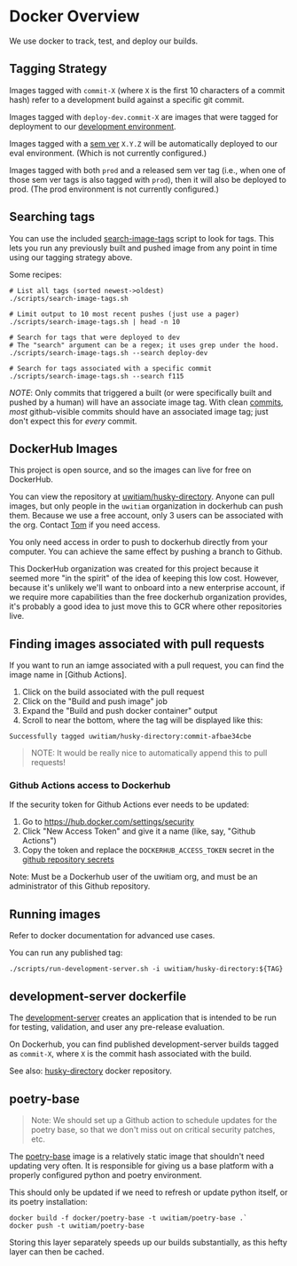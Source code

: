 # Docker Overview

We use docker to track, test, and deploy our builds. 

## Tagging Strategy

Images tagged with `commit-X` (where `X` is the first 10 characters of a commit hash)
refer to a development build against a specific git commit.

Images tagged with `deploy-dev.commit-X` are images that were tagged for deployment 
to our [development environment](https://github.com/uwit-iam/gcp-k8/tree/master/dev/uw-directory).

Images tagged with a [sem ver](https://www.semver.org) `X.Y.Z` will be automatically 
deployed to our eval environment. (Which is not currently configured.)

Images tagged with both `prod` and a released sem ver tag (i.e., when one of those 
sem ver tags is also tagged with `prod`), then it will also be deployed to prod. 
(The prod environment is not currently configured.)

## Searching tags

You can use the included [search-image-tags] script to look for tags. This lets you run 
any previously built and pushed image from any point in time using our tagging 
strategy above.

Some recipes:

```
# List all tags (sorted newest->oldest)
./scripts/search-image-tags.sh

# Limit output to 10 most recent pushes (just use a pager)
./scripts/search-image-tags.sh | head -n 10

# Search for tags that were deployed to dev
# The "search" argument can be a regex; it uses grep under the hood.
./scripts/search-image-tags.sh --search deploy-dev

# Search for tags associated with a specific commit
./scripts/search-image-tags.sh --search f115
```

*NOTE*: Only commits that triggered a built (or were specifically built and pushed
by a human) will have an associate image tag. With clean [commits], *most* 
github-visible commits should have an associated image tag; just don't expect this 
for *every* commit.

## DockerHub Images

This project is open source, and so the images can live for free on DockerHub.

You can view the repository at [uwitiam/husky-directory]. Anyone can pull images, but
only people in the `uwitiam` organization in dockerhub can push them. Because we use
a free account, only 3 users can be associated with the org. Contact
[Tom](mailto:goodtom@uw.edu) if you need access.

You only need access in order to push to dockerhub directly from your computer. You 
can achieve the same effect by pushing a branch to Github.

This DockerHub organization was created for this project because it seemed more
"in the spirit" of the idea of keeping this low cost. However, because it's unlikely
we'll want to onboard into a new enterprise account, if we require more capabilities
than the free dockerhub organization provides, it's probably a good idea to just
move this to GCR where other repositories live.

## Finding images associated with pull requests

If you want to run an iamge associated with a pull request, you can find the
image name in [Github Actions].

1. Click on the build associated with the pull request
1. Click on the "Build and push image" job
1. Expand the "Build and push docker container" output
1. Scroll to near the bottom, where the tag will be displayed like this:

```
Successfully tagged uwitiam/husky-directory:commit-afbae34cbe
```

> NOTE: It would be really nice to automatically append this to pull requests!


### Github Actions access to Dockerhub

If the security token for Github Actions ever needs to be updated:

1. Go to https://hub.docker.com/settings/security
1. Click "New Access Token" and give it a name (like, say, "Github Actions")
1. Copy the token and replace the `DOCKERHUB_ACCESS_TOKEN` secret in the [github 
   repository secrets](https://github.com/UWIT-IAM/uw-husky-directory/settings/secrets/actions)
   
Note: Must be a Dockerhub user of the uwitiam org, and must be an administrator of 
this Github repository.


## Running images

Refer to docker documentation for advanced use cases.

You can run any published tag:

`./scripts/run-development-server.sh -i uwitiam/husky-directory:${TAG}`


## development-server dockerfile

The [development-server]
creates an application that is intended to be run for testing, validation, and 
user any pre-release evaluation.

On Dockerhub, you can find published development-server builds tagged as `commit-X`, 
where `X` is the commit hash associated with the build. 

See also: [husky-directory] docker repository.


## poetry-base

> Note: We should set up a Github action to schedule updates for the poetry base,
> so that we don't miss out on critical security patches, etc. 

The [poetry-base] image is a relatively static image that shouldn't need updating 
very often. It is responsible for giving us a base platform with a properly configured 
python and poetry environment.

This should only be updated if we need to refresh or update python itself, or its
poetry installation:

```
docker build -f docker/poetry-base -t uwitiam/poetry-base .`
docker push -t uwitiam/poetry-base
```

Storing this layer separately speeds up our builds substantially, as this hefty
layer can then be cached.


[development-server]: https://github.com/uwit-iam/uw-husky-directory/tree/main/docker/development-server.dockerfile 
[poetry-base]: https://hub.docker.com/repository/docker/uwitiam/poetry
[husky-directory]: https://hub.docker.com/repository/docker/uwitiam/husky-directory
[search-image-tags]: https://github.com/uwit-iam/uw-husky-directory/tree/main/scripts/search-image-tags.sh]
[commits]: commits.md
[uwitiam/husky-directory]: https://hub.docker.com/repository/docker/uwitiam/husky-directory
